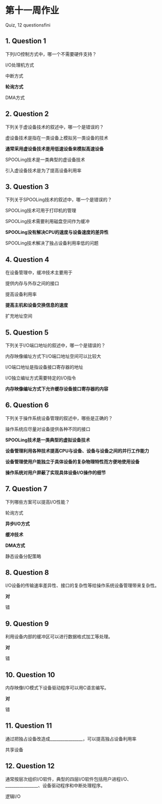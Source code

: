 

# 第十一周作业

Quiz, 12 questionsfini



## 1. Question 1

下列I/O控制方式中，哪一个不需要硬件支持？

I/O处理机方式

中断方式

**轮询方式**

DMA方式


## 2. Question 2

下列关于虚设备技术的叙述中，哪一个是错误的？

虚设备技术是指在一类设备上模拟另一类设备的技术

**通常采用虚设备技术是用低速设备来模拟高速设备**

SPOOLing技术是一类典型的虚设备技术

引入虚设备技术是为了提高设备利用率


## 3. Question 3

下列关于SPOOLing技术的叙述中，哪一个是错误的？

SPOOLing技术可用于打印机的管理

SPOOLing技术需要利用磁盘空间作为缓冲

**SPOOLing没有解决CPU的速度与设备速度的差异性**

SPOOLing技术解决了独占设备利用率低的问题


## 4. Question 4

在设备管理中，缓冲技术主要用于

提供内存与外存之间的接口

提高设备利用率

**提高主机和设备交换信息的速度**

扩充地址空间


## 5. Question 5

下列关于I/O端口地址的叙述中，哪一个是错误的？

内存映像编址方式下I/O端口地址空间可以比较大

I/O端口地址是指设备接口寄存器的地址

I/O独立编址方式需要特定的I/O指令

**内存映像编址方式下允许缓存设备接口寄存器的内容**


## 6. Question 6

下列关于操作系统设备管理的叙述中，哪些是正确的？

操作系统应尽量对设备提供各种不同的接口

**SPOOLing技术是一类典型的虚拟设备技术**

**设备管理利用各种技术提高CPU与设备、设备与设备之间的并行工作能力**

**设备管理使用户能独立于具体设备的复杂物理特性而方便地使用设备**

**操作系统对用户屏蔽了实现具体设备I/O操作的细节**


## 7. Question 7

下列哪些方案可以提高I/O性能？

轮询方式

**异步I/O方式**

**缓冲技术**

**DMA方式**

静态设备分配策略


## 8. Question 8

I/O设备的传输速率差异性、接口的复杂性等给操作系统设备管理带来复杂性。

**对**

错


## 9. Question 9

利用设备内部的缓冲区可以进行数据格式加工等处理。

**对**

错


## 10. Question 10

内存映像I/O模式下设备驱动程序可以用C语言编写。

**对**

错


## 11. Question 11

通过把独占设备改造成________________，可以提高独占设备利用率

共享设备



## 12. Question 12

通常按层次组织I/O软件，典型的四层I/O软件包括用户进程I/O、________________、设备驱动程序和中断处理程序。

逻辑I/O